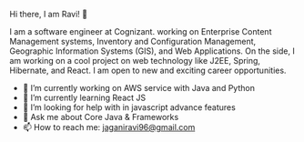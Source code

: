 Hi there, I am Ravi! 👋

I am a software engineer at Cognizant. working on Enterprise Content Management systems, Inventory and Configuration Management, Geographic Information Systems (GIS), and Web Applications. On the side, I am working on a cool project on web technology like J2EE, Spring, Hibernate, and React. I am open to new and exciting career opportunities.

- 🔭 I’m currently working on AWS service with Java and Python
- 🌱 I’m currently learning React JS
- 🤔 I’m looking for help with in javascript advance features
- 💬 Ask me about Core Java & Frameworks
- 📫 How to reach me: jaganiravi96@gmail.com
